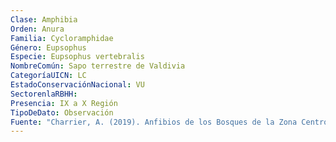 ```yaml
---
Clase: Amphibia
Orden: Anura
Familia: Cycloramphidae
Género: Eupsophus
Especie: Eupsophus vertebralis
NombreComún: Sapo terrestre de Valdivia
CategoríaUICN: LC
EstadoConservaciónNacional: VU
SectorenlaRBHH: 
Presencia: IX a X Región
TipoDeDato: Observación
Fuente: "Charrier, A. (2019). Anfibios de los Bosques de la Zona Centro Sur y Patagonia de Chile. Guía de campo. Biobío-Ñuble, Chile: Ediciones Corporación Chilena de la Madera. P202-204"
---
```

